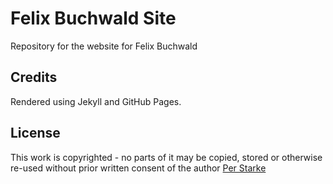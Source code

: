 # Felix Buchwald Site

Repository for the website for Felix Buchwald

## Credits

Rendered using Jekyll and GitHub Pages.

## License
This work is copyrighted - no parts of it may be copied, stored or otherwise re-used without prior written consent
of the author [Per Starke](mailto:info@perstarke-webdev.de)
